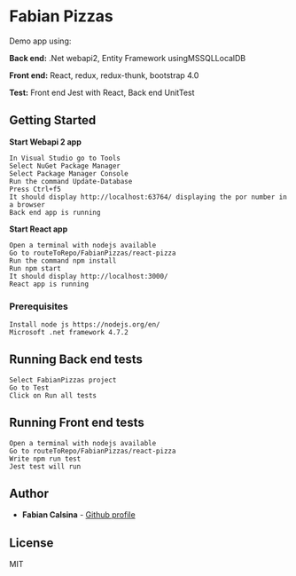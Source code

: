 # Fabian Pizzas

Demo app using:

**Back end:** .Net webapi2, Entity Framework usingMSSQLLocalDB

**Front end:** React, redux, redux-thunk, bootstrap 4.0

**Test:** Front end Jest with React, Back end UnitTest

## Getting Started

**Start Webapi 2 app**
```
In Visual Studio go to Tools
Select NuGet Package Manager
Select Package Manager Console
Run the command Update-Database
Press Ctrl+f5
It should display http://localhost:63764/ displaying the por number in a browser
Back end app is running
```

**Start React app**
```
Open a terminal with nodejs available
Go to routeToRepo/FabianPizzas/react-pizza
Run the command npm install
Run npm start
It should display http://localhost:3000/
React app is running
```

### Prerequisites
```
Install node js https://nodejs.org/en/
Microsoft .net framework 4.7.2
```

## Running Back end tests
```
Select FabianPizzas project
Go to Test
Click on Run all tests
```

## Running Front end tests
```
Open a terminal with nodejs available
Go to routeToRepo/FabianPizzas/react-pizza
Write npm run test
Jest test will run
```

## Author

* **Fabian Calsina** - [Github profile](https://github.com/Fabho)

## License

MIT

